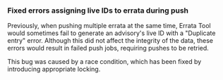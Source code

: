 ### Fixed errors assigning live IDs to errata during push

Previously, when pushing multiple errata at the same time, Errata Tool would
sometimes fail to generate an advisory's live ID with a "Duplicate entry" error.
Although this did not affect the integrity of the data, these errors would
result in failed push jobs, requiring pushes to be retried.

This bug was caused by a race condition, which has been fixed by introducing
appropriate locking.

